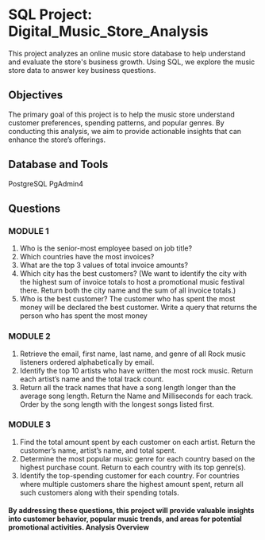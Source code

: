 # SQL Project: Digital_Music_Store_Analysis
This project analyzes an online music store database to help understand and evaluate the store's business growth. Using SQL, we explore the music store data to answer key business questions.

## Objectives
The primary goal of this project is to help the music store understand customer preferences, spending patterns, and popular genres. By conducting this analysis, we aim to provide actionable insights that can enhance the store’s offerings.

## Database and Tools
PostgreSQL
PgAdmin4

## Questions
### MODULE 1
1. Who is the senior-most employee based on job title?
2. Which countries have the most invoices?
3. What are the top 3 values of total invoice amounts?
4. Which city has the best customers? (We want to identify the city with the highest sum of invoice totals to host a promotional music festival there. Return both the city name and the sum of all invoice totals.)
5. Who is the best customer? The customer who has spent the most money will be declared the best customer. Write a query that returns the person who has spent the most money 
### MODULE 2
1. Retrieve the email, first name, last name, and genre of all Rock music listeners ordered alphabetically by email.
2. Identify the top 10 artists who have written the most rock music. Return each artist’s name and the total track count.
3. Return all the track names that have a song length longer than the average song length. 
Return the Name and Milliseconds for each track. Order by the song length with the longest songs listed first.
### MODULE 3 
1. Find the total amount spent by each customer on each artist. Return the customer’s name, artist’s name, and total spent.
2. Determine the most popular music genre for each country based on the highest purchase count. Return to each country with its top genre(s).
3. Identify the top-spending customer for each country. For countries where multiple customers share the highest amount spent, return all such customers along with their spending totals.

#### By addressing these questions, this project will provide valuable insights into customer behavior, popular music trends, and areas for potential promotional activities. Analysis Overview
